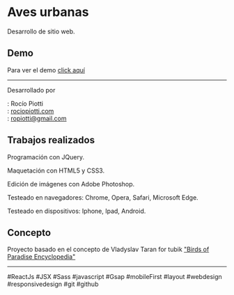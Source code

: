 ﻿# Aves urbanas
 

Desarrollo de sitio web.

   
  ## Demo

Para ver el demo [click aquí](https://www.rociopiotti.com/public/webdesign/avesurbanas/index.html) 

<hr>

Desarrollado por

:  Rocío Piotti  
: [rociopiotti.com](https://www.rociopiotti.com/)  
: ropiotti@gmail.com  



## Trabajos realizados
  

Programación con JQuery.

Maquetación con HTML5 y CSS3.

Edición de imágenes con Adobe Photoshop.

Testeado en navegadores: Chrome, Opera, Safari, Microsoft Edge.

Testeado en dispositivos: Iphone, Ipad, Android.

  

## Concepto

 Proyecto basado en el concepto de Vladyslav Taran for tubik ["Birds of Paradise Encyclopedia"](https://dribbble.com/shots/2595295-Birds-of-Paradise-Encyclopedia?utm_source=Clipboard_Shot&utm_campaign=taranvlad&utm_content=Birds%20of%20Paradise%20Encyclopedia&utm_medium=Social_Share)
 
 <hr>

#ReactJs #JSX #Sass #javascript #Gsap #mobileFirst  #layout #webdesign #responsivedesign #git #github
